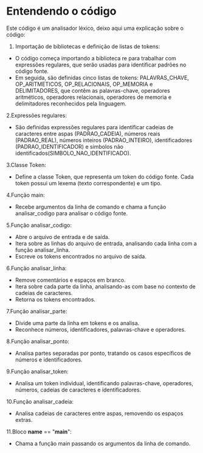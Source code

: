 # Entendendo o código

Este código é um analisador léxico, deixo aqui uma explicação sobre o código:

1. Importação de bibliotecas e definição de listas de tokens:
   
* O código começa importando a biblioteca re para trabalhar com expressões regulares, que serão usadas para identificar padrões no código fonte.
* Em seguida, são definidas cinco listas de tokens: PALAVRAS_CHAVE, OP_ARITMETICOS, OP_RELACIONAIS, OP_MEMORIA  e DELIMITADORES, que contêm as palavras-chave, operadores aritméticos, operadores relacionais, operadores de memoria e delimitadores reconhecidos pela linguagem.
  
2.Expressões regulares:

* São definidas expressões regulares para identificar cadeias de caracteres entre aspas (PADRAO_CADEIA), números reais (PADRAO_REAL), números inteiros (PADRAO_INTEIRO), identificadores (PADRAO_IDENTIFICADOR) e simbolos não identificados(SIMBOLO_NAO_IDENTIFICADO).

3.Classe Token:

* Define a classe Token, que representa um token do código fonte. Cada token possui um lexema (texto correspondente) e um tipo.

4.Função main:

* Recebe argumentos da linha de comando e chama a função analisar_codigo para analisar o código fonte.

5.Função analisar_codigo:

* Abre o arquivo de entrada e de saída.
* Itera sobre as linhas do arquivo de entrada, analisando cada linha com a função analisar_linha.
* Escreve os tokens encontrados no arquivo de saída.

6.Função analisar_linha:

* Remove comentários e espaços em branco.
* Itera sobre cada parte da linha, analisando-as com base no contexto de cadeias de caracteres.
* Retorna os tokens encontrados.

7.Função analisar_parte:

* Divide uma parte da linha em tokens e os analisa.
* Reconhece números, identificadores, palavras-chave e operadores.

8.Função analisar_ponto:

* Analisa partes separadas por ponto, tratando os casos específicos de números e identificadores.

9.Função analisar_token:

* Analisa um token individual, identificando palavras-chave, operadores, números, cadeias de caracteres e identificadores.

10.Função analisar_cadeia:

* Analisa cadeias de caracteres entre aspas, removendo os espaços extras.

11.Bloco __name__ == "__main__":

* Chama a função main passando os argumentos da linha de comando.
